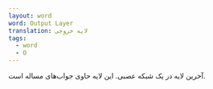 ```yaml
---
layout: word
word: Output Layer
translation: لایه خروجی
tags:
  - word
  - O
---
```

آخرین لایه در یک شبکه عصبی. این لایه حاوی جواب‌های مساله است.